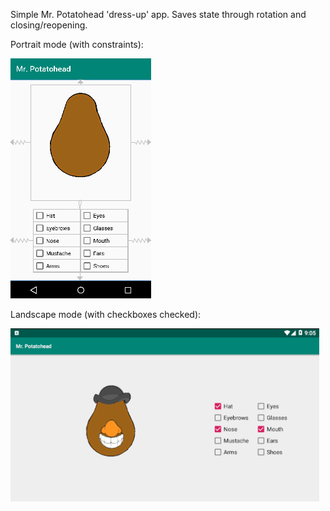 Simple Mr. Potatohead 'dress-up' app. Saves state through rotation and closing/reopening.

Portrait mode (with constraints):

![Portrait](portrait_mode.png)

Landscape mode (with checkboxes checked):

![Landscape](landscape.png)
